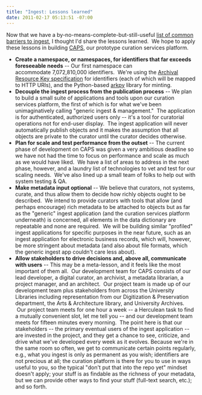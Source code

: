 ```yaml
---
title: "Ingest: Lessons learned"
date: 2011-02-17 05:13:51 -07:00
---
```

Now that we have a by-no-means-complete-but-still-useful [list of common barriers to ingest](https://mike.giarlo.name/blog/2011/02/ingest-is-a-barrier-to-ingest/), I thought I'd share the lessons learned.  We hope to apply these lessons in building [CAPS](https://github.com/DanCoughlin/caps), our prototype curation services platform.

* **Create a namespace, or namespaces, for identifiers that far exceeds foreseeable needs** -- Our first namespace can accommodate 7,072,810,000 identifiers.  We're using the [Archival Resource Key specification](https://wiki.ucop.edu/display/Curation/ARK) for identifiers (each of which will be mapped to HTTP URIs), and the Python-based [arkpy](http://github.com/mjgiarlo/arkpy) library for minting.
*   **Decouple the ingest process from the publication process** -- We plan to build a small suite of applications and tools upon our curation services platform, the first of which is for what we've been unimaginatively calling "generic ingest & management."  The application is for authenticated, authorized users only -- it's a tool for curatorial operations not for end-user display.  The ingest application will never automatically publish objects and it makes the assumption that all objects are private to the curator until the curator decides otherwise.
*   **Plan for scale and test performance from the outset** -- The current phase of development on CAPS was given a very ambitious deadline so we have not had the time to focus on performance and scale as much as we would have liked.  We have a list of areas to address in the next phase, however, and a laundry list of technologies to vet and test for our scaling needs.  We've also lined up a small team of folks to help out with system testing & QA.
*   **Make metadata input optional** -- We believe that curators, not systems, curate, and thus allow them to decide how richly objects ought to be described.  We intend to provide curators with tools that allow (and perhaps encourage) rich metadata to be attached to objects but as far as the "generic" ingest application (and the curation services platform underneath) is concerned, all elements in the data dictionary are repeatable and none are required.  We will be building similar "profiled" ingest applications for specific purposes in the near future, such as an ingest application for electronic business records, which will, however, be more stringent about metadata (and also about file formats, which the generic ingest app couldn't care less about).
*   **Allow stakeholders to drive decisions and, above all, communicate with users** -- This may be a meta-lesson, and it feels like the most important of them all.  Our development team for CAPS consists of our lead developer, a digital curator, an archivist, a metadata librarian, a project manager, and an architect.  Our project team is made up of our development team plus stakeholders from across the University Libraries including representation from our Digitization & Preservation department, the Arts & Architecture library, and University Archives.  Our project team meets for one hour a week -- a Herculean task to find a mutually convenient slot, let me tell you -- and our development team meets for fifteen minutes every morning.  The point here is that our stakeholders -- the primary eventual users of the ingest application -- are invested in the project, and they get a chance to see, criticize, and drive what we've developed every week as it evolves. Because we're in the same room so often, we get to communicate certain points regularly, e.g., what you ingest is only as permanent as you wish; identifiers are not precious at all; the curation platform is there for you to use in ways useful to you, so the typical "don't put that into the repo yet" mindset doesn't apply; your stuff is as findable as the richness of your metadata, but we can provide other ways to find your stuff (full-text search, etc.); and so forth.
